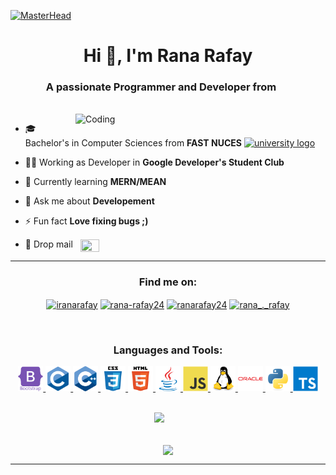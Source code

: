 [![MasterHead](https://www.digitalsolutionservices.com/img/services/website1.gif)](https://ranarfay.io)
<h1 align="center">Hi 👋, I'm Rana Rafay</h1>
<h3 align="center">A passionate Programmer and Developer from <img src="https://media.istockphoto.com/vectors/flag-of-pakistan-vector-id472330681?k=20&m=472330681&s=612x612&w=0&h=5Qdo76qlQlFIqKDir3kldQB_cgQ227WC0irPs1PxIN4=" height=11.5 width=18/></h3>
<br>
<img align="right" alt="Coding" width="400" src="https://media2.giphy.com/media/iIqmM5tTjmpOB9mpbn/giphy.gif">

- 🎓  Bachelor's in Computer Sciences from **FAST NUCES** <a href="http://isb.nu.edu.pk/" target="_blank" rel="noreferrer"> <img src="http://isb.nu.edu.pk/assets/images/logo.png" alt="university logo" width="15" height="15"/> </a>

- 👨‍💻 Working as Developer in **Google Developer's Student Club**

- 🌱 Currently learning **MERN/MEAN**

- 💬 Ask me about **Developement**

- ⚡ Fun fact **Love fixing bugs ;)**

- 📧 Drop mail &nbsp;&nbsp;<a href="mailto:p200636@nu.edu.pk" target="blank"><img align="center" src="https://mailmeteor.com/logos/assets/PNG/Gmail_Logo_256px.png" alt="" height="20" width="30" /></a>
<hr>
<h3 align="center">Find me on:</h3>
<p align="center">
<a href="https://twitter.com/iranarafay" target="blank"><img align="center" src="https://raw.githubusercontent.com/rahuldkjain/github-profile-readme-generator/master/src/images/icons/Social/twitter.svg" alt="iranarafay" height="30" width="40" /></a>
<a href="https://linkedin.com/in/rana-rafay24" target="blank"><img align="center" src="https://raw.githubusercontent.com/rahuldkjain/github-profile-readme-generator/master/src/images/icons/Social/linked-in-alt.svg" alt="rana-rafay24" height="30" width="40" /></a>
<a href="https://fb.com/ranarafay24" target="blank"><img align="center" src="https://raw.githubusercontent.com/rahuldkjain/github-profile-readme-generator/master/src/images/icons/Social/facebook.svg" alt="ranarafay24" height="30" width="40" /></a>
<a href="https://instagram.com/rana_._rafay" target="blank"><img align="center" src="https://raw.githubusercontent.com/rahuldkjain/github-profile-readme-generator/master/src/images/icons/Social/instagram.svg" alt="rana_._rafay" height="30" width="40" /></a>
</p>
<br>
<h3 align="center">Languages and Tools:</h3> 
<p align="center"> <a href="https://getbootstrap.com" target="_blank" rel="noreferrer"> <img src="https://raw.githubusercontent.com/devicons/devicon/master/icons/bootstrap/bootstrap-plain-wordmark.svg" alt="bootstrap" width="40" height="40"/> </a> <a href="https://www.cprogramming.com/" target="_blank" rel="noreferrer"> <img src="https://raw.githubusercontent.com/devicons/devicon/master/icons/c/c-original.svg" alt="c" width="40" height="40"/> </a> <a href="https://www.w3schools.com/cpp/" target="_blank" rel="noreferrer"> <img src="https://raw.githubusercontent.com/devicons/devicon/master/icons/cplusplus/cplusplus-original.svg" alt="cplusplus" width="40" height="40"/> </a> <a href="https://www.w3schools.com/css/" target="_blank" rel="noreferrer"> <img src="https://raw.githubusercontent.com/devicons/devicon/master/icons/css3/css3-original-wordmark.svg" alt="css3" width="40" height="40"/> </a> <a href="https://www.w3.org/html/" target="_blank" rel="noreferrer"> <img src="https://raw.githubusercontent.com/devicons/devicon/master/icons/html5/html5-original-wordmark.svg" alt="html5" width="40" height="40"/> </a> <a href="https://www.java.com" target="_blank" rel="noreferrer"> <img src="https://raw.githubusercontent.com/devicons/devicon/master/icons/java/java-original.svg" alt="java" width="40" height="40"/> </a> <a href="https://developer.mozilla.org/en-US/docs/Web/JavaScript" target="_blank" rel="noreferrer"> <img src="https://raw.githubusercontent.com/devicons/devicon/master/icons/javascript/javascript-original.svg" alt="javascript" width="40" height="40"/> </a> <a href="https://www.linux.org/" target="_blank" rel="noreferrer"> <img src="https://raw.githubusercontent.com/devicons/devicon/master/icons/linux/linux-original.svg" alt="linux" width="40" height="40"/> </a> <a href="https://www.oracle.com/" target="_blank" rel="noreferrer"> <img src="https://raw.githubusercontent.com/devicons/devicon/master/icons/oracle/oracle-original.svg" alt="oracle" width="40" height="40"/> </a> <a href="https://www.python.org" target="_blank" rel="noreferrer"> <img src="https://raw.githubusercontent.com/devicons/devicon/master/icons/python/python-original.svg" alt="python" width="40" height="40"/> </a> <a href="https://www.typescriptlang.org/" target="_blank" rel="noreferrer"> <img src="https://raw.githubusercontent.com/devicons/devicon/master/icons/typescript/typescript-original.svg" alt="typescript" width="40" height="40"/> </a> </p>
<br>
<div align="center">
<img src = "https://github-readme-stats.vercel.app/api/top-langs/?username=ranarafay&layout=compact&theme=dracula&border_radius=18&langs_count=10" >&nbsp;&nbsp;&nbsp;&nbsp;&nbsp;&nbsp;&nbsp;
</div>
<br>
<div align="center">
<p><img align="center" src="https://github-readme-streak-stats.herokuapp.com?user=ranarafay&theme=dracula"></p>
</div>
<hr>
